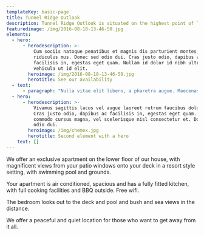 ```yaml
---
templateKey: basic-page
title: Tunnel Ridge Outlook
description: Tunnel Ridge Outlook is situated on the highest point of Tunnel Ridge Road
featuredimage: /img/2016-08-18-13-46-50.jpg
elements:
  - hero:
      - herodescription: >-
          Cum sociis natoque penatibus et magnis dis parturient montes, nascetur
          ridiculus mus. Donec sed odio dui. Cras justo odio, dapibus ac
          facilisis in, egestas eget quam. Nullam id dolor id nibh ultricies
          vehicula ut id elit.
        heroimage: /img/2016-08-18-13-46-50.jpg
        herotitle: See our availability
  - text:
      - paragraph: "Nulla vitae elit libero, a pharetra augue. Maecenas sed diam eget risus varius blandit sit amet non magna. Fusce dapibus, tellus ac cursus commodo, tortor mauris condimentum nibh, ut fermentum massa justo sit amet risus. Aenean eu leo quam. Pellentesque ornare sem lacinia quam venenatis vestibulum.\r\rInteger posuere erat a ante venenatis dapibus posuere velit aliquet. \n\nAenean lacinia bibendum nulla sed consectetur. Curabitur blandit tempus porttitor. Duis mollis, est non commodo luctus, nisi erat porttitor ligula, eget lacinia odio sem nec elit. Fusce dapibus, tellus ac cursus commodo, tortor mauris condimentum nibh, ut fermentum massa justo sit amet risus. \n\nCurabitur blandit tempus porttitor.\r Morbi leo risus, porta ac consectetur ac, vestibulum at eros. Nulla vitae elit libero, a pharetra augue. Fusce dapibus, tellus ac cursus commodo, tortor mauris condimentum nibh, ut fermentum massa justo sit amet risus. Praesent commodo cursus magna, vel scelerisque nisl consectetur et. Fusce dapibus, tellus ac cursus commodo, tortor mauris condimentum nibh, ut fermentum massa justo sit amet risus. Nullam id dolor id nibh ultricies vehicula ut id elit."
  - hero:
      - herodescription: >-
          Vivamus sagittis lacus vel augue laoreet rutrum faucibus dolor auctor.
          Cras justo odio, dapibus ac facilisis in, egestas eget quam. Praesent
          commodo cursus magna, vel scelerisque nisl consectetur et. Donec sed
          odio dui.
        heroimage: /img/chemex.jpg
        herotitle: Second element with a hero
    text: []
---
```

We offer an exclusive apartment on the lower floor of our house, with magnificent views from your patio windows onto your deck in a resort style setting, with swimming pool and grounds.

​Your apartment is air conditioned, spacious and has a fully fitted kitchen, with full cooking facilities and BBQ outside.  Free wifi.

The bedroom looks out to the deck and pool and bush and sea views in the distance.

​We offer a peaceful and quiet location for those who want to get away from it all.
